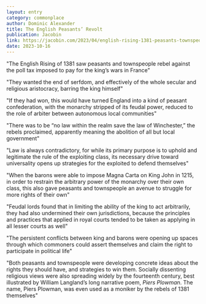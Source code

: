 ```yaml
---
layout: entry
category: commonplace
author: Dominic Alexander
title: The English Peasants’ Revolt
publication: Jacobin
link: https://jacobin.com/2023/04/english-rising-1381-peasants-townspeople-london-class/
date: 2023-10-16
---
```


"The English Rising of 1381 saw peasants and townspeople rebel against the poll tax imposed to pay for the king’s wars in France"

"They wanted the end of serfdom, and effectively of the whole secular and religious aristocracy, barring the king himself"

"If they had won, this would have turned England into a kind of peasant confederation, with the monarchy stripped of its feudal power, reduced to the role of arbiter between autonomous local communities"

"There was to be “no law within the realm save the law of Winchester,” the rebels proclaimed, apparently meaning the abolition of all but local government"

"Law is always contradictory, for while its primary purpose is to uphold and legitimate the rule of the exploiting class, its necessary drive toward universality opens up strategies for the exploited to defend themselves"

"When the barons were able to impose Magna Carta on King John in 1215, in order to restrain the arbitrary power of the monarchy over their own class, this also gave peasants and townspeople an avenue to struggle for more rights of their own"

"Feudal lords found that in limiting the ability of the king to act arbitrarily, they had also undermined their own jurisdictions, because the principles and practices that applied in royal courts tended to be taken as applying in all lesser courts as well"

"The persistent conflicts between king and barons were opening up spaces through which commoners could assert themselves and claim the right to participate in political life"

"Both peasants and townspeople were developing concrete ideas about the rights they should have, and strategies to win them. Socially dissenting religious views were also spreading widely by the fourteenth century, best illustrated by William Langland’s long narrative poem, *Piers Plowman*. The name, Piers Plowman, was even used as a moniker by the rebels of 1381 themselves"
